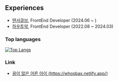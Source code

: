 ## Experiences
- [텐서큐브](https://tensorcube.net), FrontEnd Developer (2024.06 ~ )
- [하우투약](https://howtoyak.com/), FrontEnd Developer (2022.08 ~ 2024.03)



### Top languages
[![Top Langs](https://github-readme-stats.vercel.app/api/top-langs/?username=whos-bax&layout=compact)](https://github.com/whos-bax/github-readme-stats)

### Link
- [꿈이 많은 어른 아이 (https://whosbax.netlify.app/)](https://whosbax.netlify.app/)
